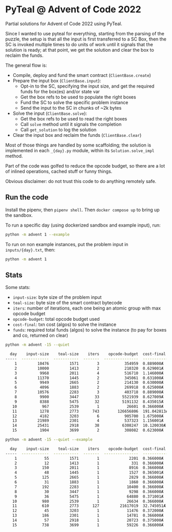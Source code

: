 # PyTeal @ Advent of Code 2022

Partial solutions for Advent of Code 2022 using PyTeal.

Since I wanted to use pyteal for everything, starting from the parsing of the puzzle, the setup is that all the input is first transferred to a SC Box, then the SC is invoked multiple times to do units of work until it signals that the solution is ready; at that point, we get the solution and clear the box to reclaim the funds.

The general flow is:
 - Compile, deploy and fund the smart contract (`ClientBase.create`)
 - Prepare the input box (`ClientBase.input`):
   - Opt-in to the SC, specifying the input size, and get the required funds for the box(es) and/or state var
   - Get the box refs to be used to populate the right boxes
   - Fund the SC to solve the specific problem instance
   - Send the input to the SC in chunks of ~2k bytes
 - Solve the input (`ClientBase.solve`):
   - Get the box refs to be used to read the right boxes
   - Call `solve` method until it signals the completion
   - Call `get_solution` to log the solution
 - Clear the input box and reclaim the funds (`ClientBase.clear`)

Most of those things are handled by some scaffolding; the solution is implemented in each `_{day}.py` module, within its `Solution.solve_impl` method.

Part of the code was golfed to reduce the opcode budget, so there are a lot of inlined operations, cached stuff or funny things.

Obvious disclaimer: do not trust this code to do anything remotely safe.

## Run the code

Install the pipenv, then `pipenv shell`. Then `docker compose up` to bring up the sandbox.

To run a specific day (using dockerized sandbox and example input), run:

```bash
python -m advent 1 --example
```

To run on non example instances, put the problem input in `inputs/{day}.txt`, then:

```bash
python -m advent 1
```

## Stats

Some stats:
 - `input-size`: byte size of the problem input
 - `teal-size`: byte size of the smart contract bytecode
 - `iters`: number of iterations, each one being an atomic group with max opcode budget
 - `opcode-budget`: total opcode budget used
 - `cost-final`: txn cost (algos) to solve the instance
 - `funds`: required total funds (algos) to solve the instance (to pay for boxes and co, returned on clear)

```bash
python -m advent -15 --quiet

  day    input-size    teal-size    iters    opcode-budget  cost-final    funds        solutions
-----  ------------  -----------  -------  ---------------  ------------  -----------  ---------------------------
    1         10476         1571        3           354959  0.889000Ⱥ     5.104500Ⱥ    [71780, 212489]
    2         10000         1413        2           210320  0.629001Ⱥ     4.654101Ⱥ    [11666, 12767]
    3          9968         2011        4           516710  1.146000Ⱥ     5.158300Ⱥ    [8105, 2363]
    4         11370         1445        2           345061  0.631000Ⱥ     5.204100Ⱥ    [471, 888]
    5          9949         2665        2           214130  0.630000Ⱥ     5.526800Ⱥ    ['GRTSWNJHH', 'QLFQDBBHM']
    6          4096         1883        2           269918  0.625000Ⱥ     2.400800Ⱥ    [1816, 2625]
    7         10576         2283        3           403718  0.889000Ⱥ     5.812600Ⱥ    [1844187, 4978279]
    8          9900         3447       33          5521939  8.627009Ⱥ     13.160209Ⱥ   [1776, 234416]
    9          8388         5475       32          5191132  8.435015Ⱥ     20.084615Ⱥ   [6087, 2493]
   10           967         2539        1            26601  0.366000Ⱥ     0.912600Ⱥ    ['15880', ...]
   11          1278         2773      743        126656806  191.042813Ⱥ   192.595413Ⱥ  [110888, 25590400731]
   12          4182         3203        6           905700  1.675000Ⱥ     12.224600Ⱥ   [361, 354]
   13         21989         2301        4           537323  1.156001Ⱥ     10.020601Ⱥ   [5938, 29025]
   14         25431         2918       38          6308247  10.120030Ⱥ    32.382230Ⱥ   [961, 26375]
   15          1904         3699        2           308082  0.623000Ⱥ     1.962000Ⱥ    [5112034, 13172087230812]

```

```bash
python -m advent -15 --quiet --example

  day    input-size    teal-size    iters    opcode-budget  cost-final    funds       solutions
-----  ------------  -----------  -------  ---------------  ------------  ----------  ---------------------------
    1            55         1571        1             2201  0.366000Ⱥ     0.414100Ⱥ   [24000, 45000]
    2            12         1413        1              331  0.366000Ⱥ     0.396900Ⱥ   [15, 12]
    3           150         2011        1             8916  0.366000Ⱥ     0.452100Ⱥ   [157, 70]
    4            48         1445        1             1527  0.365001Ⱥ     0.410301Ⱥ   [2, 4]
    5           125         2665        1             2829  0.366000Ⱥ     1.334200Ⱥ   ['CMZ', 'MCD']
    6            31         1883        1             1860  0.366000Ⱥ     0.515800Ⱥ   [7, 19]
    7           192         2283        1            10400  0.366000Ⱥ     1.137000Ⱥ   [95437, 24933642]
    8            30         3447        1             9298  0.366000Ⱥ     0.952200Ⱥ   [21, 8]
    9            36         5475        1            64880  0.371001Ⱥ     8.680801Ⱥ   [88, 36]
   10           980         2539        1            26634  0.366000Ⱥ     0.917800Ⱥ   ['13140', ...]
   11           610         2773      127         21617019  32.745051Ⱥ    34.030451Ⱥ  [10605, 2713310158]
   12            45         3203        1            11476  0.372000Ⱥ     9.267800Ⱥ   [31, 29]
   13           186         2301        1            14781  0.366000Ⱥ     0.511400Ⱥ   [13, 140]
   14            57         2918        1            20723  0.375000Ⱥ     12.490600Ⱥ  [24, 93]
   15           738         3699        1            59226  0.366000Ⱥ     1.238600Ⱥ   [26, 56000011]

```
